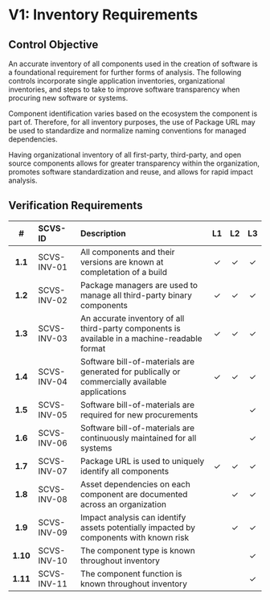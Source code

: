 # V1: Inventory Requirements

## Control Objective

An accurate inventory of all components used in the creation of software is a foundational requirement for further 
forms of analysis. The following controls incorporate single application inventories, organizational inventories, 
and steps to take to improve software transparency when procuring new software or systems.

Component identification varies based on the ecosystem the component is part of. Therefore, for all inventory purposes,
the use of Package URL may be used to standardize and normalize naming conventions for managed dependencies.

Having organizational inventory of all first-party, third-party, and open source components allows for greater 
transparency within the organization, promotes software standardization and reuse, and allows for rapid impact analysis.

<div style="page-break-after: always;"> 
</div>

## Verification Requirements

| # | SCVS-ID | Description | L1 | L2 | L3 |
| :---: | :--- | :--- | :---: | :---: | :---: |
| **1.1** | SCVS-INV-01 | All components and their versions are known at completation of a build | ✓ | ✓ | ✓ |
| **1.2** | SCVS-INV-02 | Package managers are used to manage all third-party binary components | ✓ | ✓ | ✓ |
| **1.3** | SCVS-INV-03 | An accurate inventory of all third-party components is available in a machine-readable format | ✓ | ✓ | ✓ |
| **1.4** | SCVS-INV-04 | Software bill-of-materials are generated for publically or commercially available applications | ✓ | ✓ | ✓ |
| **1.5** | SCVS-INV-05 | Software bill-of-materials are required for new procurements | | | ✓ |
| **1.6** | SCVS-INV-06 | Software bill-of-materials are continuously maintained for all systems | | | ✓ |
| **1.7** | SCVS-INV-07 | Package URL is used to uniquely identify all components | ✓ | ✓ | ✓ |
| **1.8** | SCVS-INV-08 | Asset dependencies on each component are documented across an organization | | ✓ | ✓ |
| **1.9** | SCVS-INV-09 | Impact analysis can identify assets potentially impacted by components with known risk | | ✓ | ✓ |
| **1.10** | SCVS-INV-10 | The component type is known throughout inventory | | | ✓ |
| **1.11** | SCVS-INV-11 | The component function is known throughout inventory  | | | ✓ |
